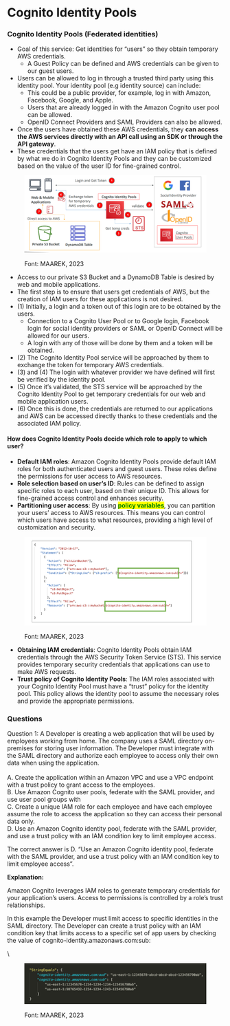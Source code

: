 # Cognito Identity Pools

### Cognito Identity Pools (Federated identities)

* Goal of this service: Get identities for “users” so they obtain temporary AWS credentials.
  * A Guest Policy can be defined and AWS credentials can be given to our guest users.
* Users can be allowed to log in through a trusted third party using this identity pool. Your identity pool (e.g identity source) can include:
  * This could be a public provider, for example, log in with Amazon, Facebook, Google, and Apple.
  * Users that are already logged in with the Amazon Cognito user pool can be allowed.
  * OpenID Connect Providers and SAML Providers can also be allowed.
* Once the users have obtained these AWS credentials, they **can access the AWS services directly with an API call using an SDK or through the API gateway**.
* These credentials that the users get have an IAM policy that is defined by what we do in Cognito Identity Pools and they can be customized based on the value of the user ID for fine-grained control.

<figure><img src="../../../.gitbook/assets/image (276).png" alt=""><figcaption><p>Font: MAAREK, 2023</p></figcaption></figure>

* Access to our private S3 Bucket and a DynamoDB Table is desired by web and mobile applications.
* The first step is to ensure that users get credentials of AWS, but the creation of IAM users for these applications is not desired.
* (1) Initially, a login and a token out of this login are to be obtained by the users.
  * Connection to a Cognito User Pool or to Google login, Facebook login for social identity providers or SAML or OpenID Connect will be allowed for our users.
  * A login with any of those will be done by them and a token will be obtained.
* (2) The Cognito Identity Pool service will be approached by them to exchange the token for temporary AWS credentials.
* (3) and (4) The login with whatever provider we have defined will first be verified by the identity pool.
* (5) Once it’s validated, the STS service will be approached by the Cognito Identity Pool to get temporary credentials for our web and mobile application users.
* (6) Once this is done, the credentials are returned to our applications and AWS can be accessed directly thanks to these credentials and the associated IAM policy.

#### How does Cognito Identity Pools decide which role to apply to which user?

* **Default IAM roles**: Amazon Cognito Identity Pools provide default IAM roles for both authenticated users and guest users. These roles define the permissions for user access to AWS resources.
* **Role selection based on user’s ID**: Rules can be defined to assign specific roles to each user, based on their unique ID. This allows for fine-grained access control and enhances security.
* **Partitioning user access**: By using <mark style="color:green;">**policy variables**</mark>, you can partition your users’ access to AWS resources. This means you can control which users have access to what resources, providing a high level of customization and security.

<figure><img src="../../../.gitbook/assets/image (277).png" alt=""><figcaption><p>Font: MAAREK, 2023</p></figcaption></figure>

* **Obtaining IAM credentials**: Cognito Identity Pools obtain IAM credentials through the AWS Security Token Service (STS). This service provides temporary security credentials that applications can use to make AWS requests.
* **Trust policy of Cognito Identity Pools**: The IAM roles associated with your Cognito Identity Pool must have a “trust” policy for the identity pool. This policy allows the identity pool to assume the necessary roles and provide the appropriate permissions.

### Questions

Question 1: A Developer is creating a web application that will be used by employees working from home. The company uses a SAML directory on-premises for storing user information. The Developer must integrate with the SAML directory and authorize each employee to access only their own data when using the application.\
\
A. Create the application within an Amazon VPC and use a VPC endpoint with a trust policy to grant access to the employees.\
B. Use Amazon Cognito user pools, federate with the SAML provider, and use user pool groups with\
C. Create a unique IAM role for each employee and have each employee assume the role to access the application so they can access their personal data only.\
D. Use an Amazon Cognito identity pool, federate with the SAML provider, and use a trust policy with an IAM condition key to limit employee access.

The correct answer is D. “Use an Amazon Cognito identity pool, federate with the SAML provider, and use a trust policy with an IAM condition key to limit employee access”.

**Explanation:**

Amazon Cognito leverages IAM roles to generate temporary credentials for your application’s users. Access to permissions is controlled by a role’s trust relationships.

In this example the Developer must limit access to specific identities in the SAML directory. The Developer can create a trust policy with an IAM condition key that limits access to a specific set of app users by checking the value of cognito-identity.amazonaws.com:sub:

\\

<figure><img src="../../../.gitbook/assets/image (273).png" alt=""><figcaption><p>Font: MAAREK, 2023</p></figcaption></figure>

